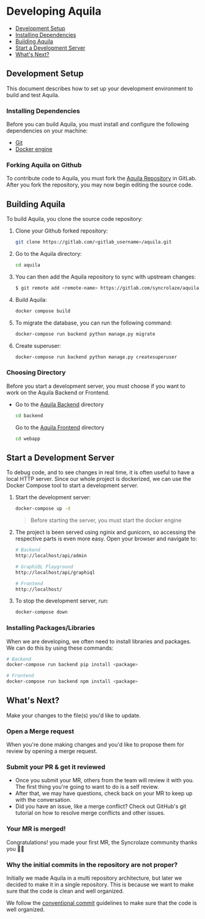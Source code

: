 # Developing Aquila

- [Development Setup](##Development-Setup)
- [Installing Dependencies](###Installing-Dependencies)
- [Building Aquila](##Building-Aquila)
- [Start a Development Server](##Start-a-Development-Server)
- [What's Next?](##What's-Next)

## Development Setup

This document describes how to set up your development environment to build and test Aquila.

### Installing Dependencies

Before you can build Aquila, you must install and configure the following dependencies on your machine:

- [Git](https://git-scm.com/downloads)
- [Docker engine](https://docs.docker.com/engine/install/)

### Forking Aquila on Github

To contribute code to Aquila, you must fork the [Aquila Repository](https://gitlab.com/syncrolaze/aquila) in GitLab. After you fork the repository, you may now begin editing the source code.

## Building Aquila

To build Aquila, you clone the source code repository:

1. Clone your Github forked repository:

   ```sh
   git clone https://gitlab.com/<gitlab_username>/aquila.git
   ```

2. Go to the Aquila directory:

   ```sh
   cd aquila
   ```

3. You can then add the Aquila repository to sync with upstream changes:

   ```sh
   $ git remote add <remote-name> https://gitlab.com/syncrolaze/aquila.git
   ```

4. Build Aquila:

   ```sh
   docker compose build
   ```

5. To migrate the database, you can run the following command:

   ```sh
   docker-compose run backend python manage.py migrate
   ```

6. Create superuser:
   ```sh
   docker-compose run backend python manage.py createsuperuser
   ```

### Choosing Directory

Before you start a development server, you must choose if you want to work on the Aquila Backend or Frontend.

- Go to the [Aquila Backend](https://gitlab.com/syncrolaze/aquila/-/tree/main/backend) directory
  ```sh
  cd backend
  ```
  Go to the [Aquila Frontend](https://gitlab.com/syncrolaze/aquila/-/tree/main/webapp) directory
  ```sh
  cd webapp
  ```

## Start a Development Server

To debug code, and to see changes in real time, it is often useful to have a local HTTP server. Since our whole project is dockerized, we can use the Docker Compose tool to start a development server.

1. Start the development server:

   ```sh
   docker-compose up -d
   ```

   > Before starting the server, you must start the docker engine

2. The project is been served using nginix and gunicorn, so accessing the respective parts is even more easy. Open your browser and navigate to:

   ```sh
   # Backend
   http://localhost/api/admin

   # GraphiQL Playground
   http://localhost/api/graphiql

   # Frontend
   http://localhost/
   ```

3. To stop the development server, run:
   ```sh
   docker-compose down
   ```

### Installing Packages/Libraries

When we are developing, we often need to install libraries and packages. We can do this by using these commands:

```sh
# Backend
docker-compose run backend pip install <package>

# Frontend
docker-compose run backend npm install <package>
```

## What's Next?

Make your changes to the file(s) you'd like to update.

### Open a Merge request

When you're done making changes and you'd like to propose them for review by opening a merge request.

### Submit your PR & get it reviewed

- Once you submit your MR, others from the team will review it with you. The first thing you're going to want to do is a self review.
- After that, we may have questions, check back on your MR to keep up with the conversation.
- Did you have an issue, like a merge conflict? Check out GitHub's git tutorial on how to resolve merge conflicts and other issues.

### Your MR is merged!

Congratulations! you made your first MR, the Syncrolaze community thanks you 🙏🏼

### Why the initial commits in the repository are not proper?

Initially we made Aquila in a multi repository architecture, but later we decided to make it in a single repository. This is because we want to make sure that the code is clean and well organized.

We follow the [conventional commit](https://www.conventionalcommits.org/en/v1.0.0/) guidelines to make sure that the code is well organized.
